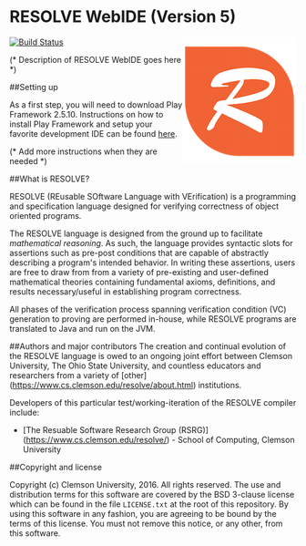 RESOLVE WebIDE (Version 5)
==============
[![Build Status](https://travis-ci.org/ClemsonRSRG/RESOLVEWebIDE-v5.svg?branch=master)](https://travis-ci.org/ClemsonRSRG/RESOLVEWebIDE-v5)
<img align="right" src="public/images/resolve_logo.png"/>

(* Description of RESOLVE WebIDE goes here *)

##Setting up

As a first step, you will need to download Play Framework 2.5.10. 
Instructions on how to install Play Framework and setup your favorite development IDE can be found [here](http://www.playframework.com/).

(* Add more instructions when they are needed *)

##What is RESOLVE?

RESOLVE (REusable SOftware Language with VErification) is a programming and
specification language designed for verifying correctness of object oriented
programs.

The RESOLVE language is designed from the ground up to facilitate *mathematical
reasoning*. As such, the language provides syntactic slots for assertions such
as pre-post conditions that are capable of abstractly describing a program's
intended behavior. In writing these assertions, users are free to draw from from
a variety of pre-existing and user-defined mathematical theories containing
fundamental axioms, definitions, and results necessary/useful in establishing
program correctness.

All phases of the verification process spanning verification condition (VC)
generation to proving are performed in-house, while RESOLVE programs are
translated to Java and run on the JVM.

##Authors and major contributors
The creation and continual evolution of the RESOLVE language is owed to an
ongoing joint effort between Clemson University, The Ohio State University, and
countless educators and researchers from a variety of [other]
(https://www.cs.clemson.edu/resolve/about.html) institutions.

Developers of this particular test/working-iteration of the RESOLVE compiler
include:

* [The Resuable Software Research Group (RSRG)]
(https://www.cs.clemson.edu/resolve/) - School of Computing, Clemson University

##Copyright and license

Copyright (c) Clemson University, 2016. All rights reserved. The use and
distribution terms for this software are covered by the BSD 3-clause license
which can be found in the file `LICENSE.txt` at the root of this repository.
By using this software in any fashion, you are agreeing to be bound by the terms
of this license. You must not remove this notice, or any other, from this
software.
